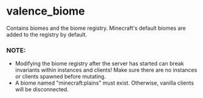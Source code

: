# valence_biome

Contains biomes and the biome registry. Minecraft's default biomes are added to the registry by default.

### **NOTE:**
- Modifying the biome registry after the server has started can
break invariants within instances and clients! Make sure there are no
instances or clients spawned before mutating.
- A biome named "minecraft:plains" must exist. Otherwise, vanilla clients
  will be disconnected.
